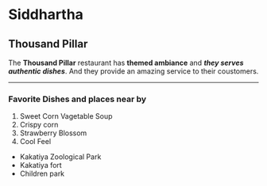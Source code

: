 # Siddhartha
## Thousand Pillar
The **Thousand Pillar** restaurant has **themed ambiance** and ***they serves authentic dishes***. And they provide an amazing service to their coustomers.

-----

### Favorite Dishes and places near by
1. Sweet Corn Vagetable Soup
2. Crispy corn
3. Strawberry Blossom
4. Cool Feel

* Kakatiya Zoological Park
* Kakatiya fort
* Children park